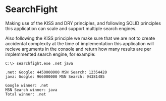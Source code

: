 # SearchFight

Making use of the KISS and DRY principles, and following SOLID principles
this application can scale and support multiple search engines.

Also following the KISS principle we make sure that we are not to create accidental
complexity at the time of implementation
this application will recieve arguments in the console and return how many results
are per implemmented search engine, for example:


    C:\> searchfight.exe .net java

    .net: Google: 4450000000 MSN Search: 12354420
    java: Google: 966000000 MSN Search: 94381485

    Google winner: .net
    MSN Search winner: java
    Total winner: .net  
